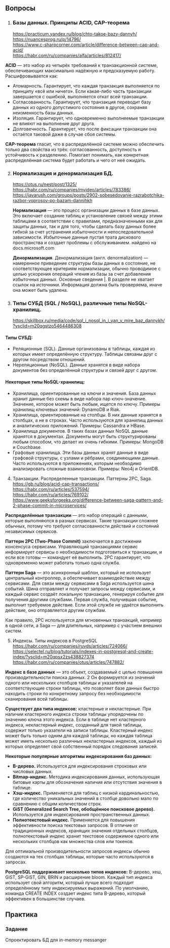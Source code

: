 ## Вопросы
1. ### Базы данных. Принципы ACID, CAP-теорема   
   https://practicum.yandex.ru/blog/chto-takoe-bazy-dannyh/  
   https://nuancesprog.ru/p/14796/   
   https://www.c-sharpcorner.com/article/difference-between-cap-and-acid/   
   https://habr.com/ru/companies/alfa/articles/812417/  

**ACID** — это набор из четырёх требований к транзакционной системе, обеспечивающих максимально надёжную и предсказуемую работу. Расшифровывается как:   
* Атомарность. Гарантирует, что каждая транзакция выполняется по принципу «всё или ничего». Если какая-либо часть транзакции завершается с ошибкой, выполняется откат всей транзакции.
* Согласованность. Гарантирует, что транзакция переводит базу данных из одного допустимого состояния в другое, сохраняя неизменность базы данных.
* Изоляция. Гарантирует, что одновременно выполняемые транзакции не влияют на выполнение друг друга.
* Долговечность. Гарантирует, что после фиксации транзакции она остаётся таковой даже в случае сбоя системы.

**CAP-теорема** гласит, что в распределённой системе можно обеспечить только два свойства из трёх: согласованность, доступность и устойчивость к разделению. Помогает понимать, как конкретная распределённая система будет работать и чего от неё ожидать.


2. ### Нормализация и денормализация БД.   
   https://otus.ru/nest/post/1325/   
   https://habr.com/ru/companies/mvideo/articles/783386/   
   https://javarush.com/groups/posts/2902-sobesedovanie-razrabotchika-razbor-voprosov-po-bazam-dannihkh


   **Нормализация** — это процесс организации данных в базе данных. Это включает создание таблиц и установление связей между этими таблицами в соответствии с правилами, предназначенными как для защиты данных, так и для того, чтобы сделать базу данных более гибкой за счет устранения избыточности и непоследовательной зависимости. Избыточные данные пустая трата дискового пространства и создает проблемы с обслуживанием.
   найдено на docs.microsoft.com


   **Денормализация**. Денормализация (англ. denormalization) — намеренное приведение структуры базы данных в состояние, не соответствующее критериям нормализации, обычно проводимое с целью ускорения операций чтения из базы за счет добавления избыточных данных. Основные сведения |. В разделе не хватает ссылок на источники. Информация должна быть проверяема, иначе она может быть удалена.
3. ### Типы СУБД (SQL / NoSQL), различные типы NoSQL-хранилищ.
    https://skillbox.ru/media/code/sql_i_nosql_in_i_yan_v_mire_baz_dannykh/?ysclid=m20qgstzo5464486308

#### Типы СУБД:

* Реляционные (SQL). Данные организованы в таблицы, каждая из которых имеет определённую структуру. Таблицы связаны друг с другом посредством отношений.
* Нереляционные (NoSQL). Данные хранятся в виде набора документов без определённой структуры и связей друг с другом.

#### Некоторые типы NoSQL-хранилищ:

* Хранилища, ориентированные на ключи и значения. База данных хранит данные без схемы в виде набора пар ключ-значение. Значение, которое может быть любым, ищется по ключу. Примеры хранилищ ключевых значений: DynamoDB и Riak.
* Хранилища, ориентированные на столбцы. В них данные хранятся в столбцах, а не в строках. Часто используются для хранилищ данных и аналитических приложений. Примеры: Cassandra и HBase.
* Хранилища документов. В таких базах данных NoSQL данные хранятся в документах. Документы могут быть структурированы любым способом, что делает их очень гибкими. Примеры: MongoDB и Couchbase.
* Графовые хранилища. Эти базы данных хранят данные в виде графовой структуры, с узлами и рёбрами, соединяющими данные. Часто используются в приложениях, которым необходимо анализировать сложные взаимосвязи. Примеры: Neo4j и OrientDB.
4. Транзакции. Распределенные транзакции. Паттерны 2PC, Saga.   
   https://gb.ru/blog/acid-cap-transactions/   
   https://habr.com/ru/articles/537594/   
   https://habr.com/ru/articles/769102/  
   https://www.geeksforgeeks.org/difference-between-saga-pattern-and-2-phase-commit-in-microservices/

**Распределённые транзакции** — это набор операций с данными, которые выполняются в разных сервисах. Такие транзакции сложнее обычных, потому что требуют согласованности действий и состояний независимых сервисов.

**Паттерн 2PC (Two-Phase Commit)** заключается в достижении консенсуса сервисами. Управляющий транзакциями сервис информирует сервисы о необходимости подготовиться к транзакции, и если все готовы — командует её выполнить. 2PC гарантирует, что одновременно может работать только одна служба. 

**Паттерн Saga** — это асинхронный шаблон, который не использует центральный контроллер, а обеспечивает взаимодействие между сервисами. Для связи между сервисами в Saga используется шина событий. Шина отправляет и получает запросы между сервисами, и каждый сервис создаёт локальную транзакцию, генерируя событие для получения другими службами. Первая служба, получившая событие, выполнит требуемое действие. Если этой службе не удаётся выполнить действие, оно отправляется другим службам. 

Как правило, 2PC используется для мгновенных транзакций, например в одной сети, а Saga — для длительных, например с участием внешних систем.


5. Индексы. Типы индексов в PostgreSQL   
   https://habr.com/ru/companies/ruvds/articles/724066/    
   https://selectel.ru/blog/tutorials/indexes-in-postgresql-and-create-index/?ysclid=m20qpsx2zs438827374   
   https://habr.com/ru/companies/otus/articles/747882/   

**Индекс в базе данных** — это объект, создаваемый с целью повышения производительности поиска данных. 2 Он формируется из значений одного или нескольких столбцов таблицы и указателей на соответствующие строки таблицы, что позволяет базе данных быстро находить строки по конкретному запросу без необходимости сканирования всей таблицы.

**Существует два типа индексов:** кластерные и некластерные. При наличии кластерного индекса строки таблицы упорядочены по значению ключа этого индекса. Если в таблице нет кластерного индекса, некластерный индекс, созданный для такой таблицы, содержит только указатели на записи таблицы. Кластерный индекс может быть только одним для каждой таблицы, но каждая таблица может иметь несколько различных некластерных индексов, каждый из которых определяет свой собственный порядок следования записей.

**Некоторые популярные алгоритмы индексирования баз данных:**

* **B-дерево.** Используется для индексирования строковых или числовых данных. 
* **Bitmap-индекс.** Методика индексирования данных, использующая битовые карты для обозначения наличия или отсутствия значения в таблице. 
* **Хэш-индекс.** Применяется для таблиц с низкой кардинальностью, где количество уникальных значений в столбце довольно мало по сравнению с общим количеством строк. 
* **GiST (Generalized Search Tree, обобщённое поисковое дерево).** Используется для индексирования пространственных данных. 
* **Полнотекстовый индекс.** Применяется для повышения эффективности поиска текстовых запросов. В отличие от традиционных индексов, хранящих значения отдельных столбцов, полнотекстовый индекс хранит текстовое содержимое одного или нескольких столбцов как множества слов или токенов.

Для оптимальной производительности запросов индексы обычно создаются на тех столбцах таблицы, которые часто используются в запросах.


**PostgreSQL поддерживает несколько типов индексов:** B-дерево, xeш, GiST, SP-GiST, GIN, BRIN и расширение bloom. Каждый тип индекса использует свой алгоритм, который лучше всего подходит определённому типу индексируемых выражений. По умолчанию, команда CREATE INDEX создает индекс типа B-дерево, который эффективен в большинстве случаев.

## Практика
### Задание
Спроектировать БД для in-memory messanger
